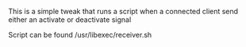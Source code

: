 This is a simple tweak that runs a script when a connected client send either an activate or deactivate signal

Script can be found /usr/libexec/receiver.sh